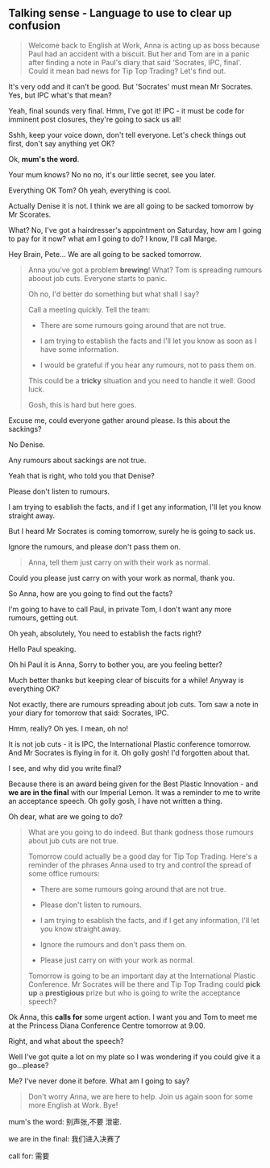 ## Talking sense - Language to use to clear up confusion

> Welcome back to English at Work, Anna is acting up as boss because Paul had an accident  with a biscuit. But her and Tom are in a panic after finding a note in Paul's diary that said 'Socrates, IPC, final'. Could it mean bad news for Tip Top Trading? Let's find out.

It's very odd and it can't be good. But 'Socrates' must mean Mr Socrates. Yes, but IPC what's that mean? 

Yeah, final sounds very final. Hmm, I've got it! IPC - it must be code for imminent  post closures, they're going to sack us all!

Sshh, keep your voice down, don't tell everyone. Let's check things out first, don't say anything yet OK? 

Ok, **mum's the word**.

Your mum knows? No no no, it's our little secret, see you later.

Everything OK Tom? Oh yeah, everything is cool. 

Actually Denise it is not. I think we are all going to be sacked tomorrow by Mr Scorates.

What? No, I've got a hairdresser's appointment on Saturday, how am I going to pay for it now? what am I going to do? I know, I'll call Marge.

Hey Brain, Pete... We are all going to be sacked tomorrow. 

> Anna you've got a problem **brewing**! What? Tom is spreading rumours aboout job cuts. Everyone starts to panic.
> 
> Oh no, I'd better do something but what shall I say?
> 
> Call a meeting quickly. Tell the team:
> 
> * There are some rumours going around that are not true.
> 
> * I am trying to establish the facts and I'll let you know as soon as I have some information. 
> 
> * I would be grateful if you hear any rumours, not to pass them on. 
> 
> This could be a **tricky** situation and you need to handle it well.  Good luck.
> 
> Gosh, this is hard but here goes. 

Excuse me, could everyone gather around please. Is this about the sackings?

No Denise.

Any rumours about sackings are not true.

Yeah that is right, who told you that Denise?

Please don't listen to rumours. 

I am trying to esablish the facts, and if I get any information, I'll let you know straight away. 

But I heard Mr Socrates is coming tomorrow, surely he is going to sack us. 

Ignore the rumours, and please don't pass them on. 

> Anna, tell them just carry on with their work as normal.

Could you please just carry on with your work as normal, thank you.

So Anna, how are you going to find out the facts?

I'm going to have to call Paul, in private Tom, I don't want any more rumours, getting out. 

Oh yeah, absolutely, You need to establish the facts right?

Hello Paul speaking. 

Oh hi Paul it is Anna, Sorry to bother you, are you feeling better?

Much better thanks but keeping clear of biscuits for a while! Anyway is everything OK?

Not exactly, there are rumours spreading about job cuts. Tom saw a note in your diary for tomorrow that said: Socrates, IPC.

Hmm, really? Oh yes. I mean, oh no! 

It is not job cuts - it is IPC, the International Plastic conference tomorrow. And Mr Socrates is flying in for it. Oh golly gosh! I'd forgotten about that.

I see, and why did you write final?

Because there is an award being given for the Best Plastic Innovation - and **we are in the final** with our Imperial Lemon. It was a reminder to me to write an acceptance speech. Oh golly gosh, I have not written a thing. 

Oh dear, what are we going to do? 

> What are you going to do indeed. But thank godness those rumours about jub cuts are not true. 
> 
> Tomorrow could actually be a good day for Tip Top Trading. Here's a reminder of the phrases Anna used to try and control the spread of some office rumours:
> 
> * There are some rumours going around that are not true. 
> 
> * Please don't listen to rumours.
> 
> * I am trying to esablish the facts, and if I get any information, I'll let you know straight away. 
> 
> * Ignore the rumours and don't pass them on.
> 
> * Please just carry on with your work as normal.
> 
> Tomorrow is going to be an important day at the International Plastic Conference. Mr Socrates will be there and Tip Top Trading could **pick up** a **prestigious** prize but who is going to write the acceptance speech? 

Ok Anna, this **calls for** some urgent action. I want you and Tom to meet me at the Princess Diana Conference Centre tomorrow at 9.00. 

Right, and what about the speech? 

Well I've got quite a lot on my plate so I was wondering if you could give it a go...please?

Me? I've never done it before. What am I going to say? 

> Don't worry Anna, we are here to help. Join us again soon for some more English at Work. Bye!

mum's the word: 别声张,不要 泄密.

we are in the final: 我们进入决赛了

call for: 需要
